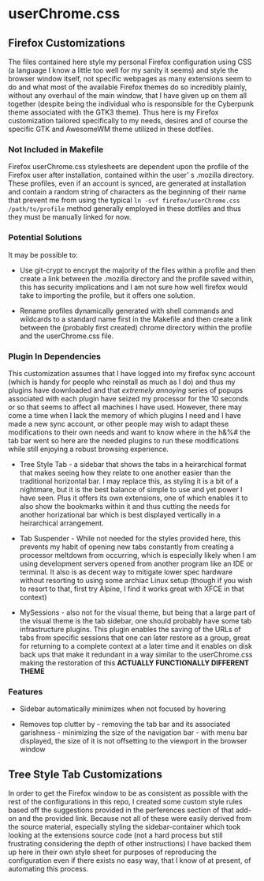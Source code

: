 # userChrome.css

## Firefox Customizations

The files contained here style my personal Firefox configuration using CSS (a language I know a little too well for my sanity it seems) and style the browser window itself, not specific webpages
as many extensions seem to do and what most of the available Firefox themes do so incredibly plainly, without any overhaul of the main window, that I have given up on them all together (despite
being the individual who is responsible for the Cyberpunk theme associated with the GTK3 theme). Thus here is my Firefox customization tailored specifically to my needs, desires and of course the specific GTK and AwesomeWM theme utilized in these dotfiles.

### Not Included in Makefile

Firefox userChrome.css stylesheets are dependent upon the profile of the Firefox user after installation, contained within the user' s .mozilla directory. These profiles, even if an account is synced,
are generated at installation and contain a random string of characters as the beginning of their name that prevent me from using the typical `ln -svf firefox/userChrome.css /path/to/profile` method
generally employed in these dotfiles and thus they must be manually linked for now.

### Potential Solutions

It may be possible to:

- Use git-crypt to encrypt the majority of the files within a profile and then create a link between the .mozilla directory and the profile saved within, this has security implications and I am
  not sure how well firefox would take to importing the profile, but it offers one solution.

- Rename profiles dynamically generated with shell commands and wildcards to a standard name first in the Makefile and then create a link between the (probably first created) chrome directory within the profile
  and the userChrome.css file.

### Plugin In Dependencies

This customization assumes that I have logged into my firefox sync account (which is handy for people who reinstall as much as I do) and thus my plugins have downloaded and that _extremely annoying_ series of
popups associated with each plugin have seized my processor for the 10 seconds or so that seems to affect all machines I have used. However, there may come a time when I lack the memory of which plugins I need
and I have made a new sync account, or other people may wish to adapt these modifications to their own needs and want to know where in the h&%# the tab bar went so here are the needed plugins to run these
modifications while still enjoying a robust browsing experience.

- Tree Style Tab - a sidebar that shows the tabs in a heirarchical format that makes seeing how they relate to one another easier than the traditional horizontal bar. I may replace this, as styling it is a bit of a nightmare,
  but it is the best balance of simple to use and yet power I have seen. Plus it offers its own extensions, one of which enables it to also show the bookmarks within it and thus cutting the needs for another horizational bar
  which is best displayed vertically in a heirarchical arrangement.

- Tab Suspender - While not needed for the styles provided here, this prevents my habit of opening new tabs constantly from creating a processor meltdown from occurring, which is especially likely when I am using development servers
  opened from another program like an IDE or terminal. It also is as decent way to mitigate lower spec hardware without resorting to using some archiac Linux setup (though if you wish to resort to that, first try Alpine, I find it works great with
  XFCE in that context)

- MySessions - also not for the visual theme, but being that a large part of the visual theme is the tab sidebar, one should probably have some tab infrastructure plugins. This plugin enables the saving of the URLs of tabs from specific sessions
  that one can later restore as a group, great for returning to a complete context at a later time and it enables on disk back ups that make it redundant in a way similar to the userChrome.css making the restoration of this **ACTUALLY FUNCTIONALLY DIFFERENT THEME**

### Features

- Sidebar automatically minimizes when not focused by hovering

- Removes top clutter by - removing the tab bar and its associated garishness - minimizing the size of the navigation bar - with menu bar displayed, the size of it is not offsetting to the viewport in the browser window

## Tree Style Tab Customizations

In order to get the Firefox window to be as consistent as possible with the rest of the configurations in this repo, I created some custom style rules based off the suggestions provided in the perferences section of that add-on and the provided link. Because not all of these were easily derived from the source material, especially styling the sidebar-container which took looking at the extensions source code (not a hard process but still frustrating considering the depth of other instructions) I have backed them up here in their own style sheet for purposes of reproducing the configuration even if there exists no easy way, that I know of at present, of automating this process.
